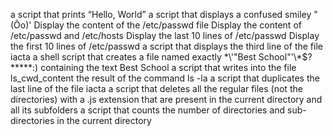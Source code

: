 a script that prints “Hello, World”
 a script that displays a confused smiley "(Ôo)'
Display the content of the /etc/passwd file
Display the content of /etc/passwd and /etc/hosts
Display the last 10 lines of /etc/passwd
Display the first 10 lines of /etc/passwd
 a script that displays the third line of the file iacta
 a shell script that creates a file named exactly \*\\'"Best School"\'\\*$\?\*\*\*\*\*:) containing the text Best School
 a script that writes into the file ls_cwd_content the result of the command ls -la
a script that duplicates the last line of the file iacta
a script that deletes all the regular files (not the directories) with a .js extension that are present in the current directory and all its subfolders
a script that counts the number of directories and sub-directories in the current directory
